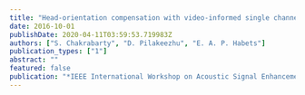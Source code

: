 ```yaml
---
title: "Head-orientation compensation with video-informed single channel speech enhancement"
date: 2016-10-01
publishDate: 2020-04-11T03:59:53.719983Z
authors: ["S. Chakrabarty", "D. Pilakeezhu", "E. A. P. Habets"]
publication_types: ["1"]
abstract: ""
featured: false
publication: "*IEEE International Workshop on Acoustic Signal Enhancement (IWAENC)*"
---
```


